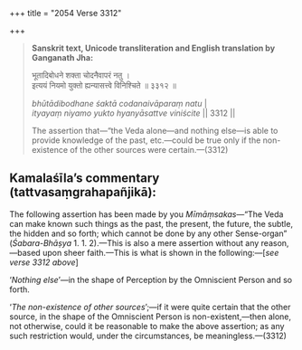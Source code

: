 +++
title = "2054 Verse 3312"

+++
> **Sanskrit text, Unicode transliteration and English translation by Ganganath Jha:** 
>
> भूतादिबोधने शक्ता चोदनैवापरं नतु ।  
> इत्ययं नियमो युक्तो ह्यन्यासत्त्वे विनिश्चिते ॥ ३३१२ ॥ 
>
> *bhūtādibodhane śaktā codanaivāparaṃ natu* \|  
> *ityayaṃ niyamo yukto hyanyāsattve viniścite* \|\| 3312 \|\| 
>
> The assertion that—“the Veda alone—and nothing else—is able to provide knowledge of the past, etc.—could be true only if the non-existence of the other sources were certain.—(3312)



## Kamalaśīla’s commentary (tattvasaṃgrahapañjikā):

The following assertion has been made by you *Mīmāṃsakas*—“The Veda can make known such things as the past, the present, the future, the subtle, the hidden and so forth; which cannot be done by any other Sense-organ” (*Śabara-Bhāṣya* 1. 1. 2).—This is also a mere assertion without any reason,—based upon sheer faith.—This is what is shown in the following:—[*see verse 3312 above*]

‘*Nothing else*’—in the shape of Perception by the Omniscient Person and so forth.

‘*The non-existence of other sources*’;—if it were quite certain that the other source, in the shape of the Omniscient Person is non-existent,—then alone, not otherwise, could it be reasonable to make the above assertion; as any such restriction would, under the circumstances, be meaningless.—(3312)


